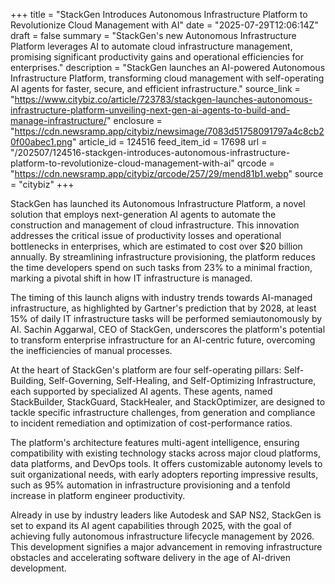 +++
title = "StackGen Introduces Autonomous Infrastructure Platform to Revolutionize Cloud Management with AI"
date = "2025-07-29T12:06:14Z"
draft = false
summary = "StackGen's new Autonomous Infrastructure Platform leverages AI to automate cloud infrastructure management, promising significant productivity gains and operational efficiencies for enterprises."
description = "StackGen launches an AI-powered Autonomous Infrastructure Platform, transforming cloud management with self-operating AI agents for faster, secure, and efficient infrastructure."
source_link = "https://www.citybiz.co/article/723783/stackgen-launches-autonomous-infrastructure-platform-unveiling-next-gen-ai-agents-to-build-and-manage-infrastructure/"
enclosure = "https://cdn.newsramp.app/citybiz/newsimage/7083d51758091797a4c8cb20f00abec1.png"
article_id = 124516
feed_item_id = 17698
url = "/202507/124516-stackgen-introduces-autonomous-infrastructure-platform-to-revolutionize-cloud-management-with-ai"
qrcode = "https://cdn.newsramp.app/citybiz/qrcode/257/29/mend81b1.webp"
source = "citybiz"
+++

<p>StackGen has launched its Autonomous Infrastructure Platform, a novel solution that employs next-generation AI agents to automate the construction and management of cloud infrastructure. This innovation addresses the critical issue of productivity losses and operational bottlenecks in enterprises, which are estimated to cost over $20 billion annually. By streamlining infrastructure provisioning, the platform reduces the time developers spend on such tasks from 23% to a minimal fraction, marking a pivotal shift in how IT infrastructure is managed.</p><p>The timing of this launch aligns with industry trends towards AI-managed infrastructure, as highlighted by Gartner's prediction that by 2028, at least 15% of daily IT infrastructure tasks will be performed semiautonomously by AI. Sachin Aggarwal, CEO of StackGen, underscores the platform's potential to transform enterprise infrastructure for an AI-centric future, overcoming the inefficiencies of manual processes.</p><p>At the heart of StackGen's platform are four self-operating pillars: Self-Building, Self-Governing, Self-Healing, and Self-Optimizing Infrastructure, each supported by specialized AI agents. These agents, named StackBuilder, StackGuard, StackHealer, and StackOptimizer, are designed to tackle specific infrastructure challenges, from generation and compliance to incident remediation and optimization of cost-performance ratios.</p><p>The platform's architecture features multi-agent intelligence, ensuring compatibility with existing technology stacks across major cloud platforms, data platforms, and DevOps tools. It offers customizable autonomy levels to suit organizational needs, with early adopters reporting impressive results, such as 95% automation in infrastructure provisioning and a tenfold increase in platform engineer productivity.</p><p>Already in use by industry leaders like Autodesk and SAP NS2, StackGen is set to expand its AI agent capabilities through 2025, with the goal of achieving fully autonomous infrastructure lifecycle management by 2026. This development signifies a major advancement in removing infrastructure obstacles and accelerating software delivery in the age of AI-driven development.</p>